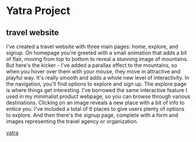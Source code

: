 # Yatra Project
## travel website

I've created a travel website with three main pages: home, explore, and signup. 
On homepage you're greeted with a small animation that adds a bit of flair, moving from top to bottom to reveal a stunning image of mountains. 
But here's the kicker - I've added a parallax effect to the mountains, so when you hover over them with your mouse, 
they move in attractive and playful way. It's really smooth and adds a whole new level of interactivity.
In the navigation, you'll find options to explore and sign up. The explore page is where things get interesting. 
I've borrowed the same interactive feature I used in my minimalist product webpage, so you can browse through various destinations. 
Clicking on an image reveals a new place with a bit of info to entice you. 
I've included a total of 6 places to give users plenty of options to explore.
And then there's the signup page, complete with a form and images representing the travel agency or organization.

[yatra](https://yatra-369.netlify.app/)
